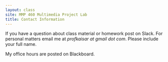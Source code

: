 ```yaml
---
layout: class
site: MMP 460 Multimedia Project Lab
title: Contact Information
---
```


If you have a question about class material or homework post on Slack. For personal matters email me at *profkaisar at gmail dot com*. Please include your full name.

My office hours are posted on Blackboard.
